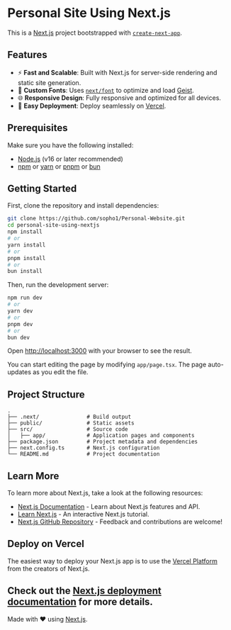 # Personal Site Using Next.js

This is a [Next.js](https://nextjs.org) project bootstrapped with [`create-next-app`](https://nextjs.org/docs/app/api-reference/cli/create-next-app).

## Features

- ⚡ **Fast and Scalable**: Built with Next.js for server-side rendering and static site generation.
- 🎨 **Custom Fonts**: Uses [`next/font`](https://nextjs.org/docs/app/building-your-application/optimizing/fonts) to optimize and load [Geist](https://vercel.com/font).
- 🌐 **Responsive Design**: Fully responsive and optimized for all devices.
- 🚀 **Easy Deployment**: Deploy seamlessly on [Vercel](https://vercel.com).

## Prerequisites

Make sure you have the following installed:

- [Node.js](https://nodejs.org/) (v16 or later recommended)
- [npm](https://www.npmjs.com/) or [yarn](https://yarnpkg.com/) or [pnpm](https://pnpm.io/) or [bun](https://bun.sh/)

## Getting Started

First, clone the repository and install dependencies:

```bash
git clone https://github.com/sopho1/Personal-Website.git
cd personal-site-using-nextjs
npm install
# or
yarn install
# or
pnpm install
# or
bun install
```

Then, run the development server:

```bash
npm run dev
# or
yarn dev
# or
pnpm dev
# or
bun dev
```

Open [http://localhost:3000](http://localhost:3000) with your browser to see the result.

You can start editing the page by modifying `app/page.tsx`. The page auto-updates as you edit the file.

## Project Structure

```
.
├── .next/               # Build output
├── public/              # Static assets
├── src/                 # Source code
│   ├── app/             # Application pages and components
├── package.json         # Project metadata and dependencies
├── next.config.ts       # Next.js configuration
└── README.md            # Project documentation
```

## Learn More

To learn more about Next.js, take a look at the following resources:

- [Next.js Documentation](https://nextjs.org/docs) - Learn about Next.js features and API.
- [Learn Next.js](https://nextjs.org/learn) - An interactive Next.js tutorial.
- [Next.js GitHub Repository](https://github.com/vercel/next.js) - Feedback and contributions are welcome!

## Deploy on Vercel

The easiest way to deploy your Next.js app is to use the [Vercel Platform](https://vercel.com/new?utm_medium=default-template&filter=next.js&utm_source=create-next-app&utm_campaign=create-next-app-readme) from the creators of Next.js.

Check out the [Next.js deployment documentation](https://nextjs.org/docs/app/building-your-application/deploying) for more details.
---
Made with ❤️ using [Next.js](https://nextjs.org).